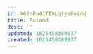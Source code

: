 ```yaml
---
id: X62nEo41TIXLqfyePeidd
title: Roland
desc: ''
updated: 1625458389977
created: 1625458389977
---
```



